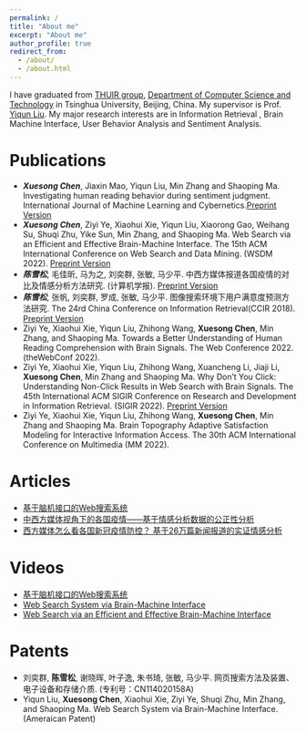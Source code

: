 ```yaml
---
permalink: /
title: "About me"
excerpt: "About me"
author_profile: true
redirect_from: 
  - /about/
  - /about.html
---
```


I have graduated from [THUIR group](http://www.thuir.cn/), [Department of Computer Science and Technology](http://www.cs.tsinghua.edu.cn) in Tsinghua University, Beijing, China. My supervisor is Prof. [Yiqun Liu](http://www.thuir.cn/group/~YQLiu/). My major research interests are in Information Retrieval , Brain Machine Interface, User Behavior Analysis and Sentiment Analysis.

Publications
======
* ***Xuesong Chen***, Jiaxin Mao, Yiqun Liu, Min Zhang and Shaoping Ma. Investigating human reading behavior during sentiment judgment. International Journal of Machine Learning and Cybernetics.[Preprint Version](http://www.thuir.cn/group/~YQLiu/publications/Cybernetics2022Chen.pdf)
* ***Xuesong Chen***, Ziyi Ye, Xiaohui Xie, Yiqun Liu, Xiaorong Gao, Weihang Su, Shuqi Zhu, Yike Sun, Min Zhang, and Shaoping Ma. Web Search via an Efficient and Effective Brain-Machine Interface. The 15th ACM International Conference on Web Search and Data Mining. (WSDM 2022). [Preprint Version](http://www.thuir.cn/group/~YQLiu/publications/WSDM2022Chen.pdf)
* ***陈雪松***, 毛佳昕, 马为之, 刘奕群, 张敏, 马少平. 中西方媒体报道各国疫情的对比及情感分析方法研究. (计算机学报). [Preprint Version](http://cjc.ict.ac.cn/online/onlinepaper/cxs-2022426184028.pdf)
* ***陈雪松***, 张帆, 刘奕群, 罗成, 张敏, 马少平. 图像搜索环境下用户满意度预测方法研究. The 24rd China Conference on Information Retrieval(CCIR 2018). [Preprint Version](https://www.doc88.com/p-9951745796058.html)
* Ziyi Ye, Xiaohui Xie, Yiqun Liu, Zhihong Wang, **Xuesong Chen**, Min Zhang, and Shaoping Ma. Towards a Better Understanding of Human Reading Comprehension with Brain Signals. The Web Conference 2022. (theWebConf 2022).
* Ziyi Ye, Xiaohui Xie, Yiqun Liu, Zhihong Wang, Xuancheng Li, Jiaji Li, **Xuesong Chen**, Min Zhang and Shaoping Ma. Why Don’t You Click: Understanding Non-Click Results in Web Search with Brain Signals. The 45th International ACM SIGIR Conference on Research and Development in Information Retrieval. (SIGIR 2022). [Preprint Version](http://www.thuir.cn/group/~YQLiu/publications/SIGIR2022Ye.pdf)
* Ziyi Ye, Xiaohui Xie, Yiqun Liu, Zhihong Wang, **Xuesong Chen**, Min Zhang and Shaoping Ma. Brain Topography Adaptive Satisfaction Modeling for Interactive Information Access. The 30th ACM International Conference on Multimedia (MM 2022).


Articles
======
* [基于脑机接口的Web搜索系统](https://mp.weixin.qq.com/s/QC0RqZYclW3zGrqgRIAR4w)
* [中西方媒体视角下的各国疫情——基于情感分析数据的公正性分析](https://mp.weixin.qq.com/s/I92ajjSMiuHOxrEBnK1ILw)
* [西方媒体怎么看各国新冠疫情防控？ 基于26万篇新闻报道的实证情感分析](https://mp.weixin.qq.com/s/hpL9kArDvx2crxGcFJC_YQ)

Videos
======
* [基于脑机接口的Web搜索系统](https://mp.weixin.qq.com/s/QC0RqZYclW3zGrqgRIAR4w)
* [Web Search System via Brain-Machine Interface](https://youtu.be/3AIwKjNN0Hw?list=PLfH6RKzt0GfVrvB6pGURUfqbJgU0io6ru)
* [Web Search via an Efficient and Effective Brain-Machine Interface](https://youtu.be/_BzeHnQEGLQ?list=PLfH6RKzt0GfVrvB6pGURUfqbJgU0io6ru)

Patents
======
* 刘奕群, **陈雪松**, 谢晓晖, 叶子逸, 朱书琦, 张敏, 马少平. 网页搜索方法及装置、电子设备和存储介质. (专利号：CN114020158A)
* Yiqun Liu, **Xuesong Chen**, Xiaohui Xie, Ziyi Ye, Shuqi Zhu, Min Zhang, and Shaoping Ma. Web Search System via Brain-Machine Interface. (Ameraican Patent)





